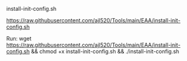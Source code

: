 
install-init-config.sh

https://raw.githubusercontent.com/ajl520/Tools/main/EAA/install-init-config.sh

Run:
wget https://raw.githubusercontent.com/ajl520/Tools/main/EAA/install-init-config.sh && chmod +x install-init-config.sh && ./install-init-config.sh
